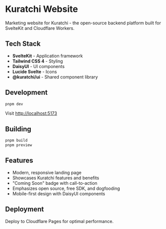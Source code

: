 # Kuratchi Website

Marketing website for Kuratchi - the open-source backend platform built for SvelteKit and Cloudflare Workers.

## Tech Stack

- **SvelteKit** - Application framework
- **Tailwind CSS 4** - Styling
- **DaisyUI** - UI components
- **Lucide Svelte** - Icons
- **@kuratchi/ui** - Shared component library

## Development

```bash
pnpm dev
```

Visit [http://localhost:5173](http://localhost:5173)

## Building

```bash
pnpm build
pnpm preview
```

## Features

- Modern, responsive landing page
- Showcases Kuratchi features and benefits
- "Coming Soon" badge with call-to-action
- Emphasizes open source, free SDK, and dogfooding
- Mobile-first design with DaisyUI components

## Deployment

Deploy to Cloudflare Pages for optimal performance.
